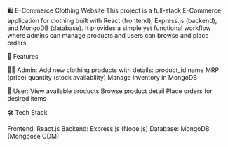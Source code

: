 🛍️ E-Commerce Clothing Website
This project is a full-stack E-Commerce application for clothing built with React (frontend), Express.js (backend), and MongoDB (database). It provides a simple yet functional workflow where admins can manage products and users can browse and place orders.

🚀 Features

👨‍💼 Admin:
Add new clothing products with details:
product_id
name
MRP (price)
quantity (stock availability)
Manage inventory in MongoDB

🛒 User:
View available products
Browse product detail
Place orders for desired items

🛠️ Tech Stack

Frontend: React.js
Backend: Express.js (Node.js)
Database: MongoDB (Mongoose ODM)
